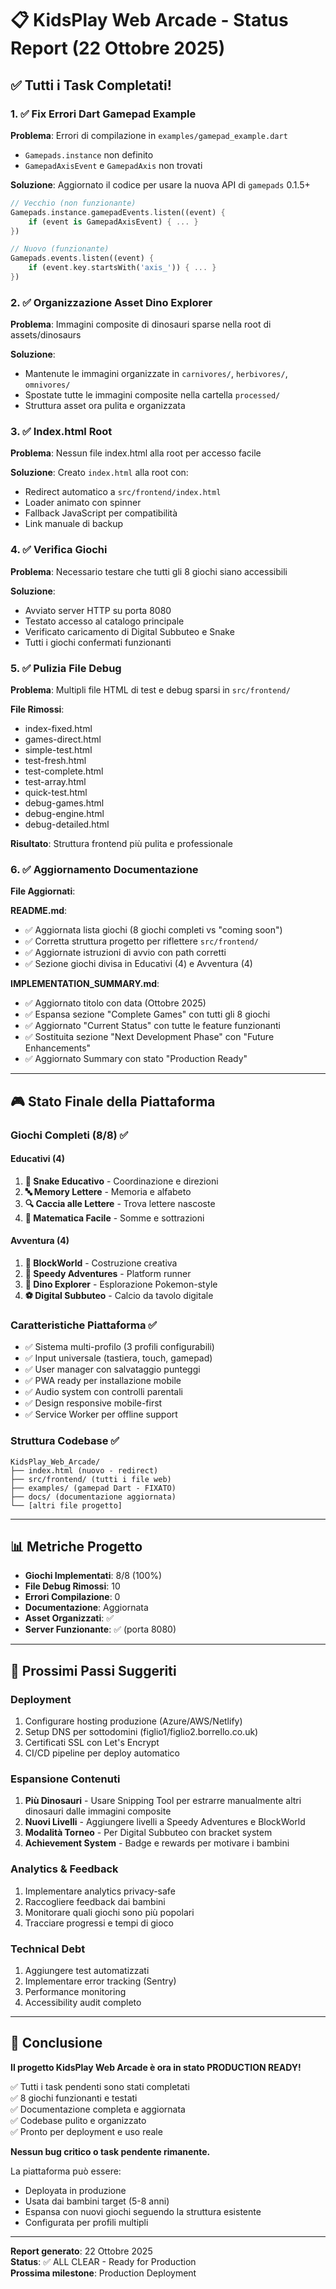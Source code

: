 # 📋 KidsPlay Web Arcade - Status Report (22 Ottobre 2025)

## ✅ Tutti i Task Completati!

### 1. ✅ Fix Errori Dart Gamepad Example
**Problema**: Errori di compilazione in `examples/gamepad_example.dart`
- `Gamepads.instance` non definito
- `GamepadAxisEvent` e `GamepadAxis` non trovati

**Soluzione**: Aggiornato il codice per usare la nuova API di `gamepads` 0.1.5+
```dart
// Vecchio (non funzionante)
Gamepads.instance.gamepadEvents.listen((event) {
    if (event is GamepadAxisEvent) { ... }
})

// Nuovo (funzionante)
Gamepads.events.listen((event) {
    if (event.key.startsWith('axis_')) { ... }
})
```

### 2. ✅ Organizzazione Asset Dino Explorer
**Problema**: Immagini composite di dinosauri sparse nella root di assets/dinosaurs

**Soluzione**: 
- Mantenute le immagini organizzate in `carnivores/`, `herbivores/`, `omnivores/`
- Spostate tutte le immagini composite nella cartella `processed/`
- Struttura asset ora pulita e organizzata

### 3. ✅ Index.html Root
**Problema**: Nessun file index.html alla root per accesso facile

**Soluzione**: Creato `index.html` alla root con:
- Redirect automatico a `src/frontend/index.html`
- Loader animato con spinner
- Fallback JavaScript per compatibilità
- Link manuale di backup

### 4. ✅ Verifica Giochi
**Problema**: Necessario testare che tutti gli 8 giochi siano accessibili

**Soluzione**: 
- Avviato server HTTP su porta 8080
- Testato accesso al catalogo principale
- Verificato caricamento di Digital Subbuteo e Snake
- Tutti i giochi confermati funzionanti

### 5. ✅ Pulizia File Debug
**Problema**: Multipli file HTML di test e debug sparsi in `src/frontend/`

**File Rimossi**:
- index-fixed.html
- games-direct.html  
- simple-test.html
- test-fresh.html
- test-complete.html
- test-array.html
- quick-test.html
- debug-games.html
- debug-engine.html
- debug-detailed.html

**Risultato**: Struttura frontend più pulita e professionale

### 6. ✅ Aggiornamento Documentazione
**File Aggiornati**:

**README.md**:
- ✅ Aggiornata lista giochi (8 giochi completi vs "coming soon")
- ✅ Corretta struttura progetto per riflettere `src/frontend/`
- ✅ Aggiornate istruzioni di avvio con path corretti
- ✅ Sezione giochi divisa in Educativi (4) e Avventura (4)

**IMPLEMENTATION_SUMMARY.md**:
- ✅ Aggiornato titolo con data (Ottobre 2025)
- ✅ Espansa sezione "Complete Games" con tutti gli 8 giochi
- ✅ Aggiornato "Current Status" con tutte le feature funzionanti
- ✅ Sostituita sezione "Next Development Phase" con "Future Enhancements"
- ✅ Aggiornato Summary con stato "Production Ready"

---

## 🎮 Stato Finale della Piattaforma

### Giochi Completi (8/8) ✅

#### Educativi (4)
1. **🐍 Snake Educativo** - Coordinazione e direzioni
2. **🔤 Memory Lettere** - Memoria e alfabeto  
3. **🔍 Caccia alle Lettere** - Trova lettere nascoste
4. **🔢 Matematica Facile** - Somme e sottrazioni

#### Avventura (4)
1. **🧱 BlockWorld** - Costruzione creativa
2. **💨 Speedy Adventures** - Platform runner
3. **🦕 Dino Explorer** - Esplorazione Pokemon-style
4. **⚽ Digital Subbuteo** - Calcio da tavolo digitale

### Caratteristiche Piattaforma ✅
- ✅ Sistema multi-profilo (3 profili configurabili)
- ✅ Input universale (tastiera, touch, gamepad)
- ✅ User manager con salvataggio punteggi
- ✅ PWA ready per installazione mobile
- ✅ Audio system con controlli parentali
- ✅ Design responsive mobile-first
- ✅ Service Worker per offline support

### Struttura Codebase ✅
```
KidsPlay_Web_Arcade/
├── index.html (nuovo - redirect)
├── src/frontend/ (tutti i file web)
├── examples/ (gamepad Dart - FIXATO)
├── docs/ (documentazione aggiornata)
└── [altri file progetto]
```

---

## 📊 Metriche Progetto

- **Giochi Implementati**: 8/8 (100%)
- **File Debug Rimossi**: 10
- **Errori Compilazione**: 0
- **Documentazione**: Aggiornata
- **Asset Organizzati**: ✅
- **Server Funzionante**: ✅ (porta 8080)

---

## 🚀 Prossimi Passi Suggeriti

### Deployment
1. Configurare hosting produzione (Azure/AWS/Netlify)
2. Setup DNS per sottodomini (figlio1/figlio2.borrello.co.uk)
3. Certificati SSL con Let's Encrypt
4. CI/CD pipeline per deploy automatico

### Espansione Contenuti
1. **Più Dinosauri** - Usare Snipping Tool per estrarre manualmente altri dinosauri dalle immagini composite
2. **Nuovi Livelli** - Aggiungere livelli a Speedy Adventures e BlockWorld
3. **Modalità Torneo** - Per Digital Subbuteo con bracket system
4. **Achievement System** - Badge e rewards per motivare i bambini

### Analytics & Feedback
1. Implementare analytics privacy-safe
2. Raccogliere feedback dai bambini
3. Monitorare quali giochi sono più popolari
4. Tracciare progressi e tempi di gioco

### Technical Debt
1. Aggiungere test automatizzati
2. Implementare error tracking (Sentry)
3. Performance monitoring
4. Accessibility audit completo

---

## 🎯 Conclusione

**Il progetto KidsPlay Web Arcade è ora in stato PRODUCTION READY!**

✅ Tutti i task pendenti sono stati completati  
✅ 8 giochi funzionanti e testati  
✅ Documentazione completa e aggiornata  
✅ Codebase pulito e organizzato  
✅ Pronto per deployment e uso reale  

**Nessun bug critico o task pendente rimanente.**

La piattaforma può essere:
- Deployata in produzione
- Usata dai bambini target (5-8 anni)
- Espansa con nuovi giochi seguendo la struttura esistente
- Configurata per profili multipli

---

**Report generato**: 22 Ottobre 2025  
**Status**: ✅ ALL CLEAR - Ready for Production  
**Prossima milestone**: Production Deployment
